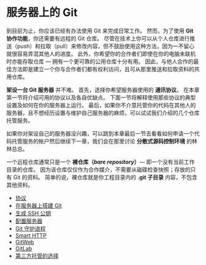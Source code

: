 # 服务器上的 Git

到目前为止，你应该已经有办法使用 Git 来完成日常工作。 然而，为了使用 **Git 协作功能**，你还需要有远程的 Git 仓库。 尽管在技术上你可以从个人仓库进行推送（push）和拉取（pull）来修改内容，但不鼓励使用这种方法，因为一不留心就很容易弄混其他人的进度。 此外，你希望你的合作者们即使在你的电脑未联机时亦能存取仓库 — 拥有一个更可靠的公用仓库十分有用。 因此，与他人合作的最佳方法即是建立一个你与合作者们都有权利访问，且可从那里推送和拉取资料的共用仓库。

**架设一台 Git 服务器** 并不难。 首先，选择你希望服务器使用的 **通讯协议**。 在本章第一节将介绍可用的协议以及各自优缺点。 下面一节将解释使用那些协议的典型设置及如何在你的服务器上运行。 最后，如果你不介意托管你的代码在其他人的服务器，且不想经历设置与维护自己服务器的麻烦，可以试试我们介绍的几个仓库托管服务。

如果你对架设自己的服务器没兴趣，可以跳到本章最后一节去看看如何申请一个代码托管服务的帐户然后继续下一章，我们会在那里讨论 **分散式源码控制环境** 的林林总总。

一个远程仓库通常只是一个 **裸仓库（*bare repository*）**— 即一个没有当前工作目录的仓库。 因为该仓库仅仅作为合作媒介，不需要从磁碟检查快照；存放的只有 Git 的资料。 简单的说，裸仓库就是你工程目录内的 **.git 子目录** 内容，不包含其他资料。

- [协议](./01.md)
- [在服务器上搭建 Git](./02.md)
- [生成 SSH 公钥](./03.md)
- [配置服务器](./04.md)
- [Git 守护进程](./05.md)
- [Smart HTTP](./06.md)
- [GitWeb](./07.md)
- [GitLab](./08.md)
- [第三方托管的选择](./09.md)
